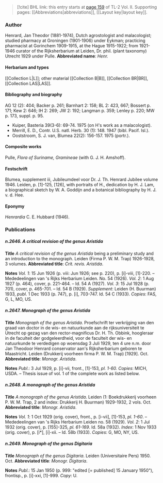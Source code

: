 > [!cite] BHL link: this entry starts at [page 159](https://www.biodiversitylibrary.org/page/33068401) of TL-2 Vol. II.
> Supporting pages: [[Abbreviations|abbreviations]], [[Layout key|layout key]].

### Author

Henrard, Jan Theodor (1881-1974), Dutch agrostologist and malacologist; studied pharmacy at Groningen (1901-1906) under Eykman; practicing pharmacist at Gorinchem 1909-1915, at the Hague 1915-1922; from 1921-1946 curator of the Rijksherbarium at Leiden, Dr. phil. (plant taxonomy) Utrecht 1929 under Pulle. 
**Abbreviated name**: *Henr.*

#### Herbarium and types

[[Collection L|L]]; other material [[Collection B|B]], [[Collection BR|BR]], [[Collection LAS|LAS]].

#### Bibliography and biography

AG 12 (2): 404; Backer p. 261; Barnhart 2: 158; BL 2: 423, 667; Bossert p. 171; Kew 2: 646; IH 2: 269; JW 2: 192; Langman p. 359; Lenley p. 220; MW p. 173, suppl. p. 95.
- Kuiper, Basteria 39(3-6): 69-74. 1975 (on H's work as a malacologist).
- Merrill, E. D., Contr. U.S. natl. Herb. 30 (1): 148. 1947 (bibl. Pacif. Isl.).
- Ooststroom, S. J. van, Blumea 22(2): 156-157. 1975 (portr.).

#### Composite works

Pulle, *Flora of Suriname, Gramineae* (with G. J. H. Amshoff).

#### Festschrift

Blumea, supplement iii, Jubileumdeel voor Dr. J. Th. Henrard Jubilee volume 1946. Leiden, p. \[1\]-125, \[126\], with portraits of H., dedication by H. J. Lam, a biographical sketch by W. A. Goddijn and a botanical bibliography by H. J. v. d. Hee.

#### Eponymy

*Henrardia* C. E. Hubbard (1946).

### Publications

##### n.2646. A critical revision of the genus Aristida

**Title**
*A critical revision of the genus Aristida* being a preliminary study and an introduction to the monograph. Leiden (Firma P. W. M. Trap) 1926-1928, 3 volumes.
**Abbreviated title**: *Crit. revis. Aristida*.

**Notes**
*Vol. 1*: 15 Jun 1926 (p. viii: Jun 1926; see p. 220), p. \[i\]-viii, \[1\]-220. – Mededeelingen van 's Rijks Herbarium Leiden. No. 54 (1926).
*Vol. 2*: 1 Aug 1927 (p. 464), cover, p. 221-464. – Id. 54 A (1927).
*Vol. 3*: 15 Jul 1928 (p. 701), cover, p. 465-701. – Id. 54 B (1929).
*Supplement*: Leiden (H. Buurman) 1933, *publ*. 1 Dec 1933 (p. 747), p. \[i\], 703-747. Id. 54 C (1933).
*Copies*: FAS, G, L, MO, US.

##### n.2647. Monograph of the genus Aristida

**Title**
*Monograph of the genus Aristida*. Proefschrift ter verkrijging van den graad van doctor in de wis- en natuurkunde aan de rijksuniversiteit te Utrecht op gezag van den rector-magnificus Dr. H. Th. Obbink, hoogleraar in de faculteit der godgeleerdheid, voor de faculteit der wis- en natuurkunde te verdedigen op woensdag 3 Juli 1929, ten 4 ure n.m. door Jan Theodoor Henrard conservator aan's Rijksherbarium geboren te Maastricht. Leiden (Drukkerij voorheen firma P. W. M. Trap) \[1929\]. Oct.
**Abbreviated title**: *Monogr. Aristida*.

**Notes**
*Publ*.: 3 Jul 1929, p. \[i\]-vii, front., \[1\]-153, *pl. 1-60. Copies*: MICH, USDA. – Thesis issue of vol. 1 of the complete work as listed below.

##### n.2648. A monograph of the genus Aristida

**Title**
*A monograph of the genus Aristida*. Leiden (1: Boekdrukkerij voorheen P. W. M. Trap, 2 and index: Drukkerij H. Buurman) 1929-1932, 2 vols. Oct.
**Abbreviated title**: *Monogr. Aristida*.

**Notes**
*Vol. 1*: 1 Oct 1929 (orig. cover), front., p. \[i-vii\], \[1\]-153, *pl. 1-60*. – Mededeelingen van 's Rijks Herbarium Leiden no. 58 (1929).
*Vol. 2*: 1 Jul 1932 (orig. cover), p. \[155\]-325, *pl. 61-169*. Id. 58a (1932).
*Index*: 1 Nov 1933 (orig. cover), p. \[i\*\], \[i\]-xii. – Id. 58b (1933).
*Copies*: G, MO, NY, US.

##### n.2649. Monograph of the genus Digitaria

**Title**
*Monograph of the genus Digitaria*. Leiden (Universitaire Pers) 1950. Oct.
**Abbreviated title**: *Monogr. Digitaria*.

**Notes**
*Publ*.: 15 Jan 1950 (p. 999: "edited \[= published\] 15 January 1950"), frontisp., p. \[i\]-xxi, \[1\]-999. *Copy*: U.


